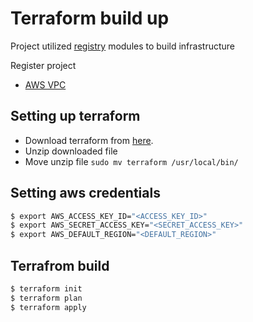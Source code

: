 # Terraform build up

Project utilized [registry](https://registry.terraform.io/) modules to build infrastructure

Register project

* [AWS VPC](https://github.com/terraform-aws-modules/terraform-aws-vpc)

## Setting up terraform

* Download terraform from [here](https://www.terraform.io/downloads.html).
* Unzip downloaded file
* Move unzip file `sudo mv terraform /usr/local/bin/`


## Setting aws credentials

```sh
$ export AWS_ACCESS_KEY_ID="<ACCESS_KEY_ID>"
$ export AWS_SECRET_ACCESS_KEY="<SECRET_ACCESS_KEY>"
$ export AWS_DEFAULT_REGION="<DEFAULT_REGION>"
```

## Terrafrom build

```sh
$ terraform init
$ terraform plan
$ terraform apply
```

